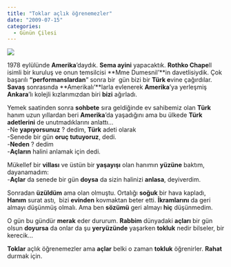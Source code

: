 ```yaml
---
title: "Toklar açlık öğrenemezler"
date: "2009-07-15"
categories: 
  - Günün Çilesi
---
```


![](/uploads/image/ergenc_aclik.jpg)

1978 eylülünde **Amerika**’daydık. **Sema ayini** yapacaktık. **Rothko Chape**ll isimli bir kuruluş ve onun temsilcisi **Mme Dumesnil’**in davetlisiydik. Çok başarılı **“performanslardan**” sonra bir  gün bizi bir **Türk e**vine çağırdılar. **Savaş** sonrasında **Amerikalı’**larla evlenerek **Amerika**’ya yerleşmiş **Ankara**’lı kolejli kızlarımızdan biri **bizi** ağırladı.

Yemek saatinden sonra **sohbete** sıra geldiğinde ev sahibemiz olan **Türk** hanım uzun yıllardan beri **Amerika**’da yaşadığını ama bu ülkede **Türk adetlerini** de unutmadıklarını anlattı…  
\-Ne **yapıyorsunuz** ? dedim, **Türk** adeti olarak  
\-Senede bir gün **oruç tutuyoruz**, dedi.  
\-**Neden** ? dedim  
\-**Açların** halini anlamak için dedi.

Mükellef bir **villası** ve üstün bir **yaşayışı** olan hanımın **yüzüne** baktım, dayanamadım:  
\-**Açlar** da senede bir gün **doysa** da sizin halinizi **anlasa**, deyiverdim.

Sonradan **üzüldüm** ama olan olmuştu. Ortalığı **soğuk** bir hava kapladı, **Hanım** surat astı,  bizi **evinden** kovmaktan beter etti. **İkramlarını** da geri almayı düşünmüş olmalı. Ama ben **sözümü** geri almayı **hiç** düşünmedim.

O gün bu gündür **merak** eder dururum. **Rabbim** dünyadaki **açları** bir gün olsun **doyursa** da onlar da şu **yeryüzünde** yaşarken **tokluk** nedir bilseler, bir kerecik…

**Toklar** açlık öğrenemezler ama **açlar** belki o zaman **tokluk** öğrenirler. **Rahat** durmak için.
